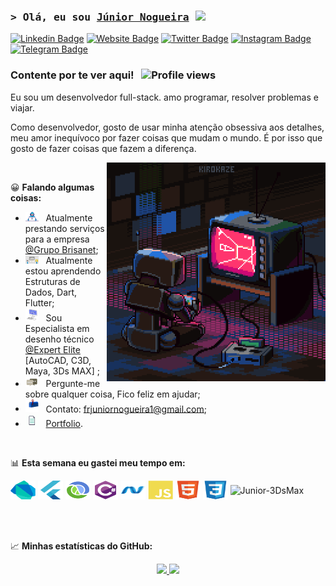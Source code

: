 ### <samp>&gt; Olá, eu sou <a href="https://juniornsantos.github.io/portfolio_Junior/#home" target="_blank">Júnior Nogueira</a> <img src="https://media.giphy.com/media/hvRJCLFzcasrR4ia7z/giphy.gif" width="25"> </samp>

[![Linkedin Badge](https://img.shields.io/badge/-LinkedIn-0e76a8?style=flat-square&logo=Linkedin&logoColor=white)](https://www.linkedin.com/in/junior-nogueira/)
[![Website Badge](https://img.shields.io/badge/Website-3b5998?style=flat-square&logo=google-chrome&logoColor=white)](https://juniornsantos.github.io/portfolio_Junior/#home)
[![Twitter Badge](https://img.shields.io/badge/-Twitter-00acee?style=flat-square&logo=Twitter&logoColor=white)](https://twitter.com/home)
[![Instagram Badge](https://img.shields.io/badge/-Instagram-e4405f?style=flat-square&logo=Instagram&logoColor=white)](https://www.instagram.com/jr.nogueira_/)
[![Telegram Badge](https://img.shields.io/badge/-Telegram-0088cc?style=flat-square&logo=Telegram&logoColor=white)](https://t.me/JuniorNogueira)


### Contente por te ver aqui! &nbsp; <img src="https://komarev.com/ghpvc/?username=juniornsantos&color=red" alt="Profile views" />

Eu sou um desenvolvedor full-stack. amo programar, resolver problemas e viajar.

Como desenvolvedor, gosto de usar minha atenção obsessiva aos detalhes, meu amor inequívoco por fazer coisas que mudam o mundo. É por isso que gosto de fazer coisas que fazem a diferença.
<!-- <img align="left" width="300px" height="220px" src="./img/10.gif" alt="anime coding"> -->
<img align="right" alt="GIF" src="./assets/5.gif" width="350" height="350" />

<br>

😀 **Falando algumas coisas:**

- <img src="./assets/developer.gif?raw=true" width="21" />&nbsp;&nbsp; Atualmente prestando serviços para a empresa [@Grupo Brisanet](https://www.brisanet.com.br/);
- <img src="./assets/lightning.gif?raw=true" width="21" />&nbsp;&nbsp; Atualmente estou aprendendo Estruturas de Dados, Dart, Flutter;
- <img src="./assets/laptop.gif?raw=true" width="21" />&nbsp;&nbsp; Sou Especialista em desenho técnico [@Expert Elite](https://www.autodesk.com.br/expert-elite/overview) [AutoCAD, C3D, Maya, 3Ds MAX] ;
- <img src="./assets/message.gif?raw=true" width="21" />&nbsp;&nbsp; Pergunte-me sobre qualquer coisa, Fico feliz em ajudar;
- <img src="./assets/letterbox.gif?raw=true" width="21" />&nbsp;&nbsp; Contato: frjuniornogueira1@gmail.com;
- <img src="./assets/doc.gif?raw=true" width="21" />&nbsp;&nbsp; [Portfolio](https://juniornsantos.github.io/portfolio_Junior/#home).
</br>


📊 **Esta semana eu gastei meu tempo em:**


<div style="display: inline_block">
  <img align="center" alt="Junior-JS" height="30" width="40" src="https://github.com/devicons/devicon/blob/master/icons/dart/dart-original.svg">
  <img align="center" alt="Junior-JS" height="30" width="40" src="https://github.com/devicons/devicon/blob/master/icons/flutter/flutter-original.svg"> 
  <img align="center" alt="Junior-JS" height="30" width="40" src="https://github.com/devicons/devicon/blob/master/icons/clojure/clojure-original.svg"> 
  <img align="center" alt="Junior-JS" height="30" width="40" src="https://github.com/devicons/devicon/blob/master/icons/csharp/csharp-original.svg">
  <img align="center" alt="Junior-JS" height="30" width="40" src="https://github.com/devicons/devicon/blob/master/icons/dot-net/dot-net-original.svg">
  <img align="center" alt="Junior-JS" height="30" width="40" src="https://raw.githubusercontent.com/devicons/devicon/master/icons/javascript/javascript-plain.svg">  
  <img align="center" alt="Junior-HTML" height="30" width="40" src="https://raw.githubusercontent.com/devicons/devicon/master/icons/html5/html5-original.svg">
  <img align="center" alt="Junior-CSS" height="30" width="40" src="https://raw.githubusercontent.com/devicons/devicon/master/icons/css3/css3-original.svg">
  <img align="center" alt="Junior-3DsMax" height="30" width="40" src="autodesk-3ds-max-product-icon.svg">
</div>

<br>
<br>
<br>

📈 **Minhas estatísticas do GitHub:** 

<div align="center">
  <a href="https://github.com/juniornsantos">
  <img height="180em" src="https://github-readme-stats.vercel.app/api?username=juniornsantos&show_icons=true&theme=dracula&include_all_commits=true&count_private=true"/>
  <img height="180em" src="https://github-readme-stats.vercel.app/api/top-langs/?username=juniornsantos&layout=compact&langs_count=7&theme=dracula"/>
</div>

<!-- ![github contribution grid snake animation](https://raw.githubusercontent.com/platane/platane/output/github-contribution-grid-snake-dark.svg#gh-dark-mode-only) -->